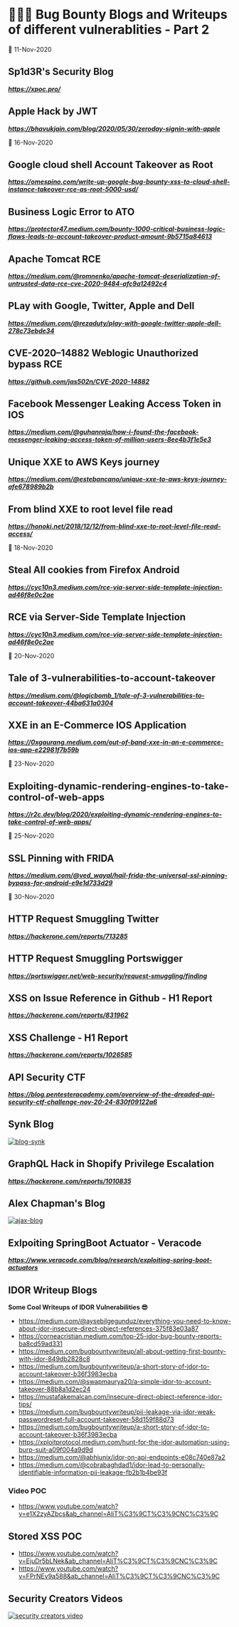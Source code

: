 # 👨🏻‍💻 Bug Bounty Blogs and Writeups of different vulnerablities - Part 2

📅 11-Nov-2020
## Sp1d3R's Security Blog
***https://xpoc.pro/***
## Apple Hack by JWT
***https://bhavukjain.com/blog/2020/05/30/zeroday-signin-with-apple***

📅 16-Nov-2020
## Google cloud shell Account Takeover as Root
***https://omespino.com/write-up-google-bug-bounty-xss-to-cloud-shell-instance-takeover-rce-as-root-5000-usd/***
## Business Logic Error to ATO
***https://protector47.medium.com/bounty-1000-critical-business-logic-flaws-leads-to-account-takeover-product-amount-9b5715a84613***
## Apache Tomcat RCE
***https://medium.com/@romnenko/apache-tomcat-deserialization-of-untrusted-data-rce-cve-2020-9484-afc9a12492c4***
## PLay with Google, Twitter, Apple and Dell
***https://medium.com/@rezaduty/play-with-google-twitter-apple-dell-278c73ebde34***
## CVE-2020–14882 Weblogic Unauthorized bypass RCE
***https://github.com/jas502n/CVE-2020-14882***
## Facebook Messenger Leaking Access Token in IOS
***https://medium.com/@guhanraja/how-i-found-the-facebook-messenger-leaking-access-token-of-million-users-8ee4b3f1e5e3***
## Unique XXE to AWS Keys journey
***https://medium.com/@estebancano/unique-xxe-to-aws-keys-journey-afe678989b2b***
## From blind XXE to root level file read
***https://honoki.net/2018/12/12/from-blind-xxe-to-root-level-file-read-access/***

📅 18-Nov-2020
## Steal All cookies from Firefox Android
***https://cyc10n3.medium.com/rce-via-server-side-template-injection-ad46f8e0c2ae***
## RCE via Server-Side Template Injection
***https://cyc10n3.medium.com/rce-via-server-side-template-injection-ad46f8e0c2ae***

📅 20-Nov-2020
## Tale of 3-vulnerabilities-to-account-takeover
***https://medium.com/@logicbomb_1/tale-of-3-vulnerabilities-to-account-takeover-44ba631a0304***
## XXE in an E-Commerce IOS Application
***https://0xgaurang.medium.com/out-of-band-xxe-in-an-e-commerce-ios-app-e22981f7b59b***

📅 23-Nov-2020
## Exploiting-dynamic-rendering-engines-to-take-control-of-web-apps
***https://r2c.dev/blog/2020/exploiting-dynamic-rendering-engines-to-take-control-of-web-apps/***

📅 25-Nov-2020
## SSL Pinning with FRIDA
***https://medium.com/@ved_wayal/hail-frida-the-universal-ssl-pinning-bypass-for-android-e9e1d733d29***

📅 30-Nov-2020
## HTTP Request Smuggling Twitter
***https://hackerone.com/reports/713285***
## HTTP Request Smuggling Portswigger
***https://portswigger.net/web-security/request-smuggling/finding***
## XSS on Issue Reference in Github - H1 Report
***https://hackerone.com/reports/831962***
## XSS Challenge - H1 Report
***https://hackerone.com/reports/1026585***
## API Security CTF
***https://blog.pentesteracademy.com/overview-of-the-dreaded-api-security-ctf-challenge-nov-20-24-830f09122a6***
## Synk Blog
[![blog-synk](img/synk.png)](https://snyk.io/blog/category/vulnerabilities)
## GraphQL Hack in Shopify Privilege Escalation
***https://hackerone.com/reports/1010835***
## Alex Chapman's Blog
[![ajax-blog](img/ajax.png)](https://ajxchapman.github.io/)
## Exlpoiting SpringBoot Actuator - Veracode
***https://www.veracode.com/blog/research/exploiting-spring-boot-actuators***
## IDOR Writeup Blogs
**Some Cool Writeups of IDOR Vulnerabilities 😎**
- https://medium.com/@aysebilgegunduz/everything-you-need-to-know-about-idor-insecure-direct-object-references-375f83e03a87
- https://corneacristian.medium.com/top-25-idor-bug-bounty-reports-ba8cd59ad331
- https://medium.com/bugbountywriteup/all-about-getting-first-bounty-with-idor-849db2828c8
- https://medium.com/bugbountywriteup/a-short-story-of-idor-to-account-takeover-b36f3983ecba
- https://medium.com/@swapmaurya20/a-simple-idor-to-account-takeover-88b8a1d2ec24
- https://mustafakemalcan.com/insecure-direct-object-reference-idor-tips/
- https://medium.com/bugbountywriteup/pii-leakage-via-idor-weak-passwordreset-full-account-takeover-58d159f88d73
- https://medium.com/bugbountywriteup/a-short-story-of-idor-to-account-takeover-b36f3983ecba
- https://xploitprotocol.medium.com/hunt-for-the-idor-automation-using-burp-suit-a09f004a9d9d
- https://medium.com/@abhiunix/idor-on-api-endpoints-e08c740e87a2
- https://medium.com/@cobrabaghdad1/idor-lead-to-personally-identifiable-information-pii-leakage-fb2b1b4be93f<br>
### Video POC
- https://www.youtube.com/watch?v=e1X2zyAZbcs&ab_channel=AliT%C3%9CT%C3%9CNC%C3%9C
## Stored XSS POC
- https://www.youtube.com/watch?v=EjuDr5bLNek&ab_channel=AliT%C3%9CT%C3%9CNC%C3%9C
- https://www.youtube.com/watch?v=FPrNEv9a588&ab_channel=AliT%C3%9CT%C3%9CNC%C3%9C
## Security Creators Videos
[![security creators video](img/security-creators.png)](https://securitycreators.video)
